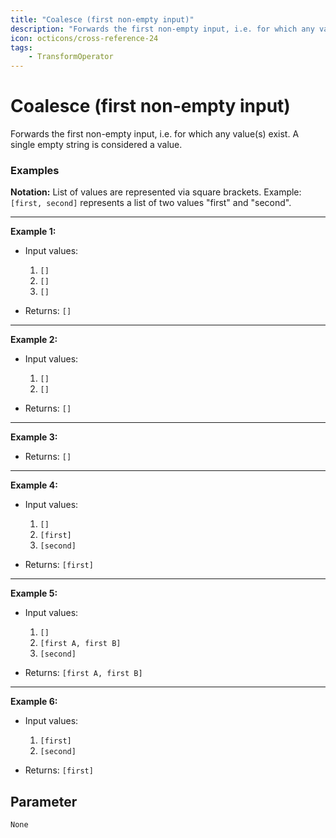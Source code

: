 ```yaml
---
title: "Coalesce (first non-empty input)"
description: "Forwards the first non-empty input, i.e. for which any value(s) exist. A single empty string is considered a value."
icon: octicons/cross-reference-24
tags: 
    - TransformOperator
---
```

# Coalesce (first non-empty input)
<!-- This file was generated - DO NOT CHANGE IT MANUALLY -->



Forwards the first non-empty input, i.e. for which any value(s) exist. A single empty string is considered a value.

### Examples

**Notation:** List of values are represented via square brackets. Example: `[first, second]` represents a list of two values "first" and "second".

---
**Example 1:**

* Input values:
    1. `[]`
    2. `[]`
    3. `[]`

* Returns: `[]`


---
**Example 2:**

* Input values:
    1. `[]`
    2. `[]`

* Returns: `[]`


---
**Example 3:**

* Returns: `[]`


---
**Example 4:**

* Input values:
    1. `[]`
    2. `[first]`
    3. `[second]`

* Returns: `[first]`


---
**Example 5:**

* Input values:
    1. `[]`
    2. `[first A, first B]`
    3. `[second]`

* Returns: `[first A, first B]`


---
**Example 6:**

* Input values:
    1. `[first]`
    2. `[second]`

* Returns: `[first]`




## Parameter

`None`